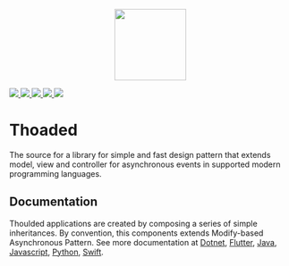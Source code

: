 <p align="center">
 <a href="https://thoaded.walberbeltrame.com/" alt="Site">
  <img src="https://raw.githubusercontent.com/walberbeltrame/thoaded/master/images/thoaded-circle-path.svg?sanitize=true" height="128" />
 </a>
</p>
<p>
 <a href="https://github.com/walberbeltrame/molded/releases" alt="Release notes">
  <img src="https://img.shields.io/github/v/tag/walberbeltrame/thoaded.svg" />
 </a>
 <a href="https://github.com/walberbeltrame/thoaded" alt="Language count">
  <img src="https://img.shields.io/github/languages/count/walberbeltrame/thoaded.svg" />
 </a>
 <a href="https://travis-ci.org/walberbeltrame/thoaded" alt="Thoaded on TravisCI">
  <img src="https://travis-ci.org/walberbeltrame/thoaded.svg" />
 </a>
 <a href="http://opensource.org/licenses/MIT" alt="MIT License">
  <img src="https://img.shields.io/github/license/walberbeltrame/thoaded.svg" />
 </a>
 <a href="https://twitter.com/thoaded" alt="Thoaded on Twitter">
  <img src="https://img.shields.io/twitter/follow/:thoaded?label=Follow" />
 </a>
</p>

# Thoaded
The source for a library for simple and fast design pattern that extends model, view and controller for asynchronous events in supported modern programming languages.

## Documentation
Thoulded applications are created by composing a series of simple inheritances. By convention, this components extends Modify-based Asynchronous Pattern. See more documentation at [Dotnet](https://walberbeltrame.github.io/thoaded/dotnet/), [Flutter](https://walberbeltrame.github.io/thoaded/flutter/), [Java](https://walberbeltrame.github.io/thoaded/java/), [Javascript](https://walberbeltrame.github.io/thoaded/javascript/), [Python](https://walberbeltrame.github.io/thoaded/python/), [Swift](https://walberbeltrame.github.io/thoaded/swift/).